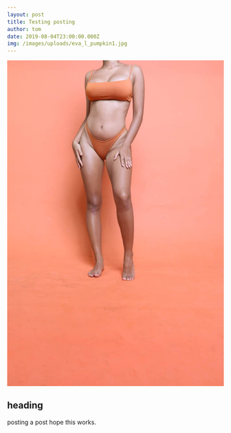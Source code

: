 ```yaml
---
layout: post
title: Testing posting
author: tom
date: 2019-08-04T23:00:00.000Z
img: /images/uploads/eva_l_pumpkin1.jpg
---
```

![](/images/uploads/eva_l_pumpkin1.jpg)

## heading

posting a post hope this works.
